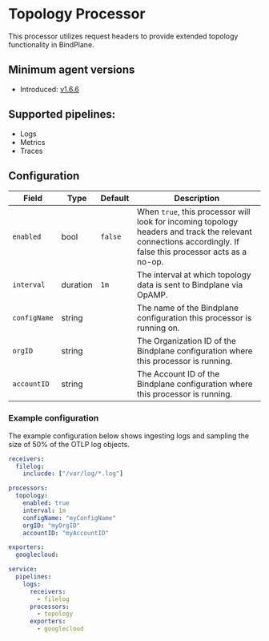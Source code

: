 # Topology Processor
This processor utilizes request headers to provide extended topology functionality in BindPlane.

## Minimum agent versions
- Introduced: [v1.6.6](https://github.com/observIQ/bindplane-agent/releases/tag/v1.6.6)

## Supported pipelines:
- Logs
- Metrics
- Traces

## Configuration
| Field               | Type      | Default | Description                                                                                                                                                               |
|---------------------|-----------|---------|---------------------------------------------------------------------------------------------------------------------------------------------------------------------------|
| `enabled`           | bool      | `false` | When `true`, this processor will look for incoming topology headers and track the relevant connections accordingly. If false this processor acts as a no-op.              |
| `interval`          | duration  | `1m`    | The interval at which topology data is sent to Bindplane via OpAMP.                                                                                                       |
| `configName`        | string    |         | The name of the Bindplane configuration this processor is running on.                                                                                                     |
| `orgID`             | string    |         | The Organization ID of the Bindplane configuration where this processor is running.                                                                                       |
| `accountID`         | string    |         | The Account ID of the Bindplane configuration where this processor is running.                                                                                            |


### Example configuration

The example configuration below shows ingesting logs and sampling the size of 50% of the OTLP log objects.

```yaml
receivers:
  filelog:
    inclucde: ["/var/log/*.log"]

processors:
  topology:
    enabled: true
    interval: 1m
    configName: "myConfigName"
    orgID: "myOrgID"
    accountID: "myAccountID"

exporters:
  googlecloud:

service:
  pipelines:
    logs:
      receivers:
        - filelog
      processors:
        - topology
      exporters:
        - googlecloud
```
